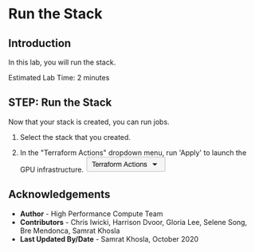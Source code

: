 # Run the Stack

## Introduction
In this lab, you will run the stack.

Estimated Lab Time: 2 minutes

## **STEP**: Run the Stack
Now that your stack is created, you can run jobs.

1. Select the stack that you created. 

2. In the "Terraform Actions" dropdown menu, run 'Apply' to launch the GPU infrastructure.
    ![](./images/tf_actions.png)

## Acknowledgements
* **Author** - High Performance Compute Team
* **Contributors** -  Chris Iwicki, Harrison Dvoor, Gloria Lee, Selene Song, Bre Mendonca, Samrat Khosla
* **Last Updated By/Date** - Samrat Khosla, October 2020

